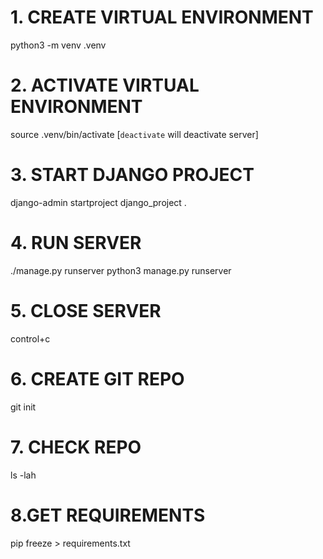 # 1. CREATE VIRTUAL ENVIRONMENT
python3 -m venv .venv
# 2. ACTIVATE VIRTUAL ENVIRONMENT
source .venv/bin/activate [`deactivate` will deactivate server]
# 3. START DJANGO PROJECT
django-admin startproject django_project . 
# 4. RUN SERVER
./manage.py runserver <or> python3 manage.py runserver
# 5. CLOSE SERVER
control+c
# 6. CREATE GIT REPO
git init
# 7. CHECK REPO
ls -lah
# 8.GET REQUIREMENTS
pip freeze > requirements.txt